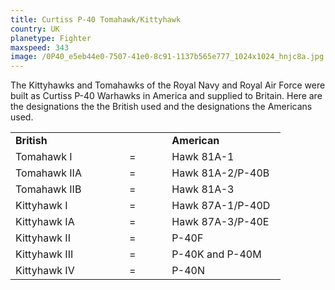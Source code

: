 ```yaml
---
title: Curtiss P-40 Tomahawk/Kittyhawk
country: UK
planetype: Fighter
maxspeed: 343
image: /0P40_e5eb44e0-7507-41e0-8c91-1137b565e777_1024x1024_hnjc8a.jpg
---
```

The Kittyhawks and Tomahawks of the Royal Navy and Royal Air Force were built as Curtiss P-40 Warhawks in America and supplied to Britain. Here are the designations the the British used and the designations the Americans used. 

<table>
<tr>
<td style="width:40%"><strong>British</strong></td>
<td style="width:15%">  </td>
<td style="width:40%"><strong>American</strong></td>
</tr>
<tr>
<td>Tomahawk I</td>
<td> = </td>
<td>Hawk 81A-1</td>
</tr>
<tr>
<td>Tomahawk IIA</td>
<td> = </td>
<td>Hawk 81A-2/P-40B</td>
</tr>
<tr>
<td>Tomahawk IIB</td>
<td> = </td>
<td>Hawk 81A-3</td>
</tr>
<tr>
<td>Kittyhawk I</td>
<td> = </td>
<td>Hawk 87A-1/P-40D</td>
</tr>
<tr>
<td>Kittyhawk IA</td>
<td> = </td>
<td>Hawk 87A-3/P-40E</td>
</tr>
<tr>
<td>Kittyhawk II</td>
<td> = </td>
<td>P-40F</td>
</tr>
<tr>
<td>Kittyhawk III</td>
<td> = </td>
<td>P-40K and P-40M</td>
</tr>
<tr>
<td>Kittyhawk IV</td>
<td> = </td>
<td>P-40N</td>
</tr>

</table>
